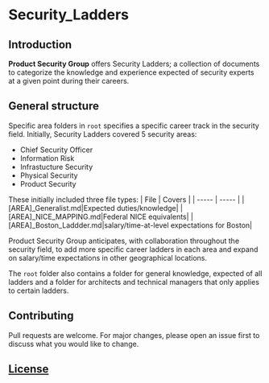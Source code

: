 # Security_Ladders

## Introduction

**Product Security Group** offers Security Ladders; a collection of documents to categorize the knowledge and experience expected of security experts at a given point during their careers.

## General structure

Specific area folders in `root` specifies a specific career track in the security field. Initially, Security Ladders covered 5 security areas:
* Chief Security Officer
* Information Risk
* Infrastucture Security
* Physical Security
* Product Security

These initially included three file types:
| File | Covers |
| ----- | ----- |
|[AREA]_Generalist.md|Expected duties/knowledge|
|[AREA]_NICE_MAPPING.md|Federal NICE equivalents|
|[AREA]_Boston_Laddder.md|salary/time-at-level expectations for Boston|

Product Security Group anticipates, with collaboration throughout the security field, to add more specific career ladders in each area and expand on salary/time expectations in other geographical locations.

The `root` folder also contains a folder for general knowledge, expected of all ladders and a folder for architects and technical managers that only applies to certain ladders.

## Contributing

Pull requests are welcome. For major changes, please open an issue first to discuss what you would like to change.

## [License](./License)